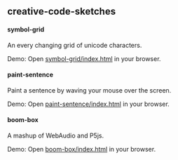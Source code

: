 ## creative-code-sketches

#### symbol-grid
An every changing grid of unicode characters.

Demo: Open [symbol-grid/index.html](http://nathanallen.github.io/creative-code-sketches/symbol-grid) in your browser.

#### paint-sentence
Paint a sentence by waving your mouse over the screen.

Demo: Open [paint-sentence/index.html](http://nathanallen.github.io/creative-code-sketches/paint-sentence) in your browser.

#### boom-box
A mashup of WebAudio and P5js.

Demo: Open [boom-box/index.html](http://nathanallen.github.io/creative-code-sketches/boom-box) in your browser.
